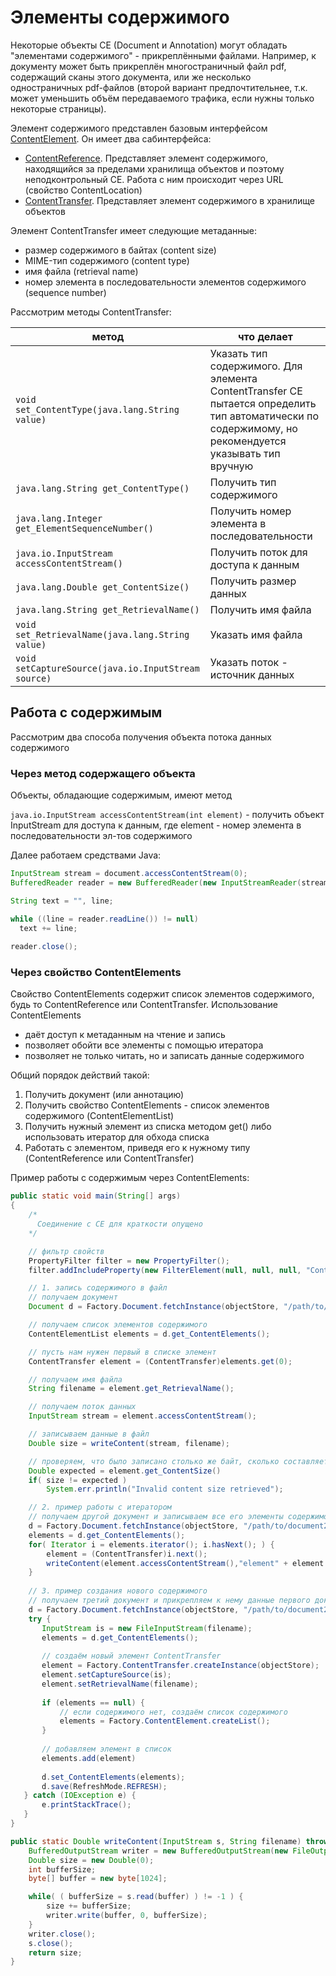 # Элементы содержимого

Некоторые объекты CE (Document и Annotation) могут обладать "элементами содержимого" - прикреплёнными файлами. Например, к документу может быть прикреплён многостраничный файл pdf, содержащий сканы этого документа, или же несколько одностраничных pdf-файлов (второй вариант предпочтительнее, т.к. может уменьшить объём передаваемого трафика, если нужны только некоторые страницы).

Элемент содержимого представлен базовым интерфейсом [ContentElement](https://www.ibm.com/support/knowledgecenter/en/SSNW2F_5.2.0/com.ibm.p8.ce.dev.java.doc/com/filenet/api/core/ContentElement.html). Он имеет два сабинтерфейса:
* [ContentReference](https://www.ibm.com/support/knowledgecenter/en/SSNW2F_5.2.0/com.ibm.p8.ce.dev.java.doc/com/filenet/api/core/ContentReference.html). Представляет элемент содержимого, находящийся за пределами хранилища объектов и поэтому неподконтрольный CE. Работа с ним происходит через URL (свойство ContentLocation)
* [ContentTransfer](https://www.ibm.com/support/knowledgecenter/en/SSNW2F_5.2.0/com.ibm.p8.ce.dev.java.doc/com/filenet/api/core/ContentTransfer.html). Представляет элемент содержимого в хранилище объектов
 
Элемент ContentTransfer имеет следующие метаданные:

* размер содержимого в байтах (content size)
* MIME-тип содержимого (content type)
* имя файла (retrieval name)
* номер элемента в последовательности элементов содержимого (sequence number)

Рассмотрим методы ContentTransfer:

метод | что делает
------------ | -------------
`void set_ContentType(java.lang.String value)`|Указать тип содержимого. Для элемента ContentTransfer CE пытается определить тип автоматически по содержимому, но рекомендуется указывать тип вручную
`java.lang.String get_ContentType()`|Получить тип содержимого
`java.lang.Integer get_ElementSequenceNumber()`|Получить номер элемента в последовательности
`java.io.InputStream accessContentStream()`|Получить поток для доступа к данным
`java.lang.Double get_ContentSize()`|Получить размер данных
`java.lang.String get_RetrievalName()`|Получить имя файла
`void set_RetrievalName(java.lang.String value)`|Указать имя файла
`void setCaptureSource(java.io.InputStream source)`|Указать поток - источник данных

## Работа с содержимым

Рассмотрим два способа получения объекта потока данных содержимого

### Через метод содержащего объекта

Объекты, обладающие содержимым, имеют метод 

`java.io.InputStream accessContentStream(int element)` - получить объект InputStream для доступа к данным, где element - номер элемента в последовательности эл-тов содержимого

Далее работаем средствами Java:

```java
InputStream stream = document.accessContentStream(0);
BufferedReader reader = new BufferedReader(new InputStreamReader(stream));

String text = "", line;

while ((line = reader.readLine()) != null)
  text += line;
  
reader.close();
```

### Через свойство ContentElements

Свойство ContentElements содержит список элементов содержимого, будь то ContentReference или ContentTransfer. Использование ContentElements 

* даёт доступ к метаданным на чтение и запись
* позволяет обойти все элементы с помощью итератора 
* позволяет не только читать, но и записать данные содержимого

Общий порядок действий такой:

1. Получить документ (или аннотацию)
2. Получить свойство ContentElements - список элементов содержимого (ContentElementList)
3. Получить нужный элемент из списка методом get() либо использовать итератор для обхода списка
4. Работать с элементом, приведя его к нужному типу (ContentReference или ContentTransfer)

Пример работы с содержимым через ContentElements:

```java
public static void main(String[] args)
{
    /*
      Соединение с CE для краткости опущено
    */

    // фильтр свойств
    PropertyFilter filter = new PropertyFilter();
    filter.addIncludeProperty(new FilterElement(null, null, null, "ContentElements", null));

    // 1. запись содержимого в файл
    // получаем документ
    Document d = Factory.Document.fetchInstance(objectStore, "/path/to/document1", filter);

    // получаем список элементов содержимого
    ContentElementList elements = d.get_ContentElements();

    // пусть нам нужен первый в списке элемент
    ContentTransfer element = (ContentTransfer)elements.get(0);

    // получаем имя файла
    String filename = element.get_RetrievalName();

    // получаем поток данных
    InputStream stream = element.accessContentStream();

    // записываем данные в файл
    Double size = writeContent(stream, filename);

    // проверяем, что было записано столько же байт, сколько составляет размер данных
    Double expected = element.get_ContentSize()
    if( size != expected )
        System.err.println("Invalid content size retrieved");

    // 2. пример работы с итератором
    // получаем другой документ и записываем все его элементы содержимого в файлы  
    d = Factory.Document.fetchInstance(objectStore, "/path/to/document2", filter);
    elements = d.get_ContentElements();
    for( Iterator i = elements.iterator(); i.hasNext(); ) {
        element = (ContentTransfer)i.next();
        writeContent(element.accessContentStream(),"element" + element.get_ElementSequenceNumber());
    }
    
    // 3. пример создания нового содержимого
    // получаем третий документ и прикрепляем к нему данные первого документа
    d = Factory.Document.fetchInstance(objectStore, "/path/to/document2", filter);
    try {
       InputStream is = new FileInputStream(filename);
       elements = d.get_ContentElements();
      
       // создаём новый элемент ContentTransfer
       element = Factory.ContentTransfer.createInstance(objectStore);
       element.setCaptureSource(is);
       element.setRetrievalName(filename);
      
       if (elements == null) {
           // если содержимого нет, создаём список содержимого
           elements = Factory.ContentElement.createList();
       } 
       
       // добавляем элемент в список
       elements.add(element)
       
       d.set_ContentElements(elements);
       d.save(RefreshMode.REFRESH);
   } catch (IOException e) {
       e.printStackTrace();
   }
}

public static Double writeContent(InputStream s, String filename) throws IOException {
    BufferedOutputStream writer = new BufferedOutputStream(new FileOutputStream(filename));
    Double size = new Double(0);
    int bufferSize;
    byte[] buffer = new byte[1024];

    while( ( bufferSize = s.read(buffer) ) != -1 ) {
        size += bufferSize;
        writer.write(buffer, 0, bufferSize);
    }
    writer.close();
    s.close();
    return size;
}
```
